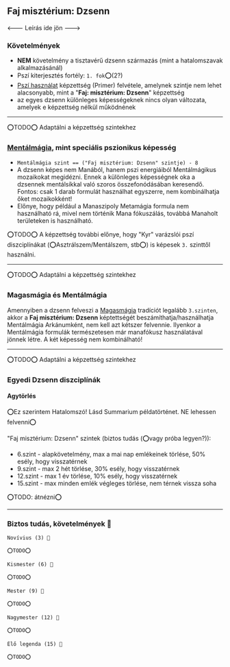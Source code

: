 ## Faj misztérium: Dzsenn

<--- Leírás ide jön --->

### Követelmények

- **NEM** követelmény a tisztavérű dzsenn származás (mint a hatalomszavak alkalmazásánál)
- Pszí kiterjesztés fortély: `1. fok`⭕(2?)
- [Pszí használat](kepzettsegek.primer.misztikus/pszi_hasznalat.md) képzettség (Primer) felvétele, amelynek szintje nem lehet alacsonyabb, mint a "**Faj: misztérium: Dzsenn**" képzettség
- az egyes dzsenn különleges képességeknek nincs olyan változata, amelyek e képzettség nélkül működnének

---
⭕TODO⭕ Adaptálni a képzettség szintekhez

###  [Mentálmágia](kepzettsegek.primer.arkanumok/mentalmagia.md), mint speciális pszionikus képesség

- `Mentálmágia szint == ("Faj misztérium: Dzsenn" szintje) - 8`
- A dzsenn képes nem Manából, hanem pszi energiáiból Mentálmágikus mozaikokat megidézni. Ennek a különleges képességnek oka a dzsennek mentálsíkkal való szoros összefonódásában keresendő. Fontos: csak 1 darab formulát használhat egyszerre, nem kombinálhatja őket mozaikokként!
- Előnye, hogy például a Manaszipoly Metamágia formula nem használható rá, mivel nem történik Mana fókuszálás, továbbá Manaholt területeken is használható.

⭕TODO⭕ A képzettség további előnye, hogy "Kyr" varázslói pszí diszciplínákat (⭕Asztrálszem/Mentálszem, stb⭕) is képesek `3.` szinttől használni.

---
⭕TODO⭕ Adaptálni a képzettség szintekhez

### Magasmágia és Mentálmágia

Amennyiben a dzsenn felveszi a [Magasmágia](051_01_magasmagia.md) tradíciót legalább `3.szinten`, akkor a **Faj misztérium: Dzsenn** képtettségét beszámíthatja/használhatja Mentálmágia Arkánumként, nem kell azt kétszer felvennie. Ilyenkor a Mentálmágia formulák természetesen már manafókusz használatával jönnek létre. A két képesség nem kombinálható!

---
⭕TODO⭕ Adaptálni a képzettség szintekhez

### Egyedi Dzsenn diszciplínák

#### Agytörlés
⭕Ez szerintem Hatalomszó! Lásd Summarium példatörténet. NE lehessen felvenni⭕

"Faj misztérium: Dzsenn" szintek (biztos tudás (⭕vagy próba legyen?)):
- 6.szint - alapkövetelmény, max a mai nap emlékeinek törlése, 50% esély, hogy visszatérnek
- 9.szint - max 2 hét törlése, 30% esély, hogy visszatérnek
- 12.szint - max 1 év törlése, 10% esély, hogy visszatérnek
- 15.szint - max minden emlék végleges törlése, nem térnek vissza soha

⭕TODO: átnézni⭕

---
### Biztos tudás, követelmények 📖

```
Novívius (3) 📖

⭕TODO⭕
```

```
Kismester (6) 📖

⭕TODO⭕
```

```
Mester (9) 📖

⭕TODO⭕
```

```
Nagymester (12) 📖

⭕TODO⭕
```

```
Élő legenda (15) 📖

⭕TODO⭕
```
